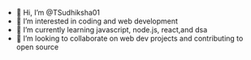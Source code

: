 - 👋 Hi, I’m @TSudhiksha01
- 👀 I’m interested in coding and web development
- 🌱 I’m currently learning javascript, node.js, react,and dsa
- 💞️ I’m looking to collaborate on web dev projects and contributing to open source


<!---
TSudhiksha01/TSudhiksha01 is a ✨ special ✨ repository because its `README.md` (this file) appears on your GitHub profile.
You can click the Preview link to take a look at your changes.
--->

